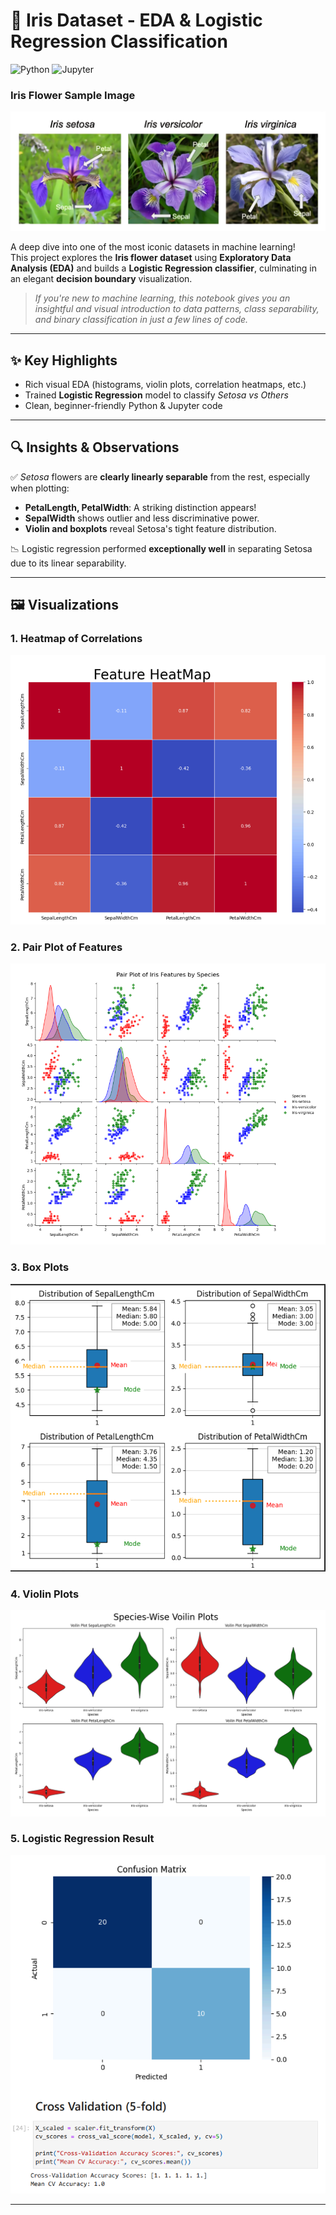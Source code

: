 # 🌸 Iris Dataset - EDA & Logistic Regression Classification

![Python](https://img.shields.io/badge/Python-3.10-blue.svg)
![Jupyter](https://img.shields.io/badge/Notebook-Jupyter-orange.svg)

### Iris Flower Sample Image
![Iris Flower Sample](images/Iris_Flowers_Picture.png)

A deep dive into one of the most iconic datasets in machine learning!  
This project explores the **Iris flower dataset** using **Exploratory Data Analysis (EDA)** and builds a **Logistic Regression classifier**, culminating in an elegant **decision boundary** visualization.

>  *If you're new to machine learning, this notebook gives you an insightful and visual introduction to data patterns, class separability, and binary classification in just a few lines of code.*

---

## ✨ Key Highlights

- Rich visual EDA (histograms, violin plots, correlation heatmaps, etc.)
- Trained **Logistic Regression** model to classify *Setosa vs Others*
- Clean, beginner-friendly Python & Jupyter code

---

## 🔍 Insights & Observations

✅ *Setosa* flowers are **clearly linearly separable** from the rest, especially when plotting:
- **PetalLength, PetalWidth**: A striking distinction appears!
- **SepalWidth** shows outlier and less discriminative power.
- **Violin and boxplots** reveal Setosa's tight feature distribution.

📉 Logistic regression performed **exceptionally well** in separating Setosa due to its linear separability.

---


## 🖼️ Visualizations


### 1. Heatmap of Correlations
![Heatmap](images/HeatMap.png)

### 2. Pair Plot of Features
![Pair Plot](images/Pair_Plot.png)

### 3. Box Plots
![Box Plots](images/box_plot.png)

### 4. Violin Plots
![Violin Plots](images/Voilin_Plot.png)

### 5. Logistic Regression Result
![Logistic Result](images/Logistic_Result.png)

---


